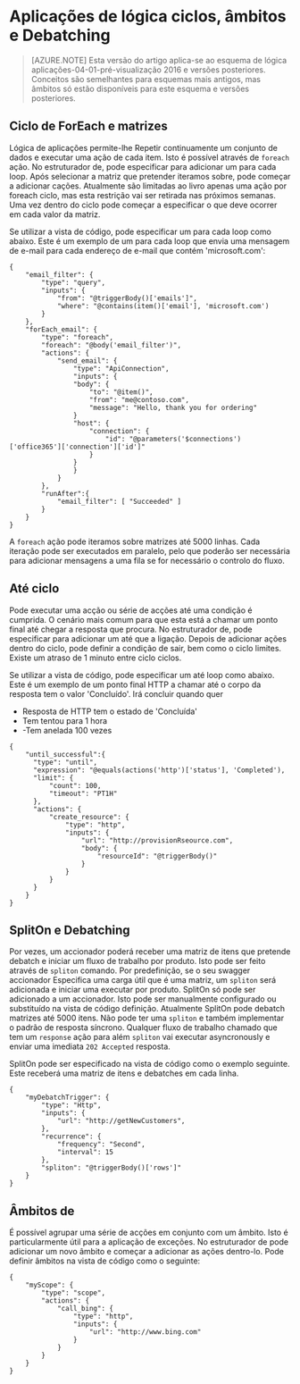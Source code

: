 <properties
   pageTitle="Aplicações de lógica ciclos, âmbitos e Debatching | Microsoft Azure"
   description="Ciclo de aplicação de lógica, âmbito e debatching conceitos"
   services="logic-apps"
   documentationCenter=".net,nodejs,java"
   authors="jeffhollan"
   manager="dwrede"
   editor=""/>

<tags
   ms.service="logic-apps"
   ms.devlang="multiple"
   ms.topic="article"
   ms.tgt_pltfrm="na"
   ms.workload="integration"
   ms.date="05/14/2016"
   ms.author="jehollan"/>
   
# <a name="logic-apps-loops-scopes-and-debatching"></a>Aplicações de lógica ciclos, âmbitos e Debatching
  
>[AZURE.NOTE] Esta versão do artigo aplica-se ao esquema de lógica aplicações-04-01-pré-visualização 2016 e versões posteriores.  Conceitos são semelhantes para esquemas mais antigos, mas âmbitos só estão disponíveis para este esquema e versões posteriores.
  
## <a name="foreach-loop-and-arrays"></a>Ciclo de ForEach e matrizes
  
Lógica de aplicações permite-lhe Repetir continuamente um conjunto de dados e executar uma ação de cada item.  Isto é possível através de `foreach` ação.  No estruturador de, pode especificar para adicionar um para cada loop.  Após selecionar a matriz que pretender iteramos sobre, pode começar a adicionar cações.  Atualmente são limitadas ao livro apenas uma ação por foreach ciclo, mas esta restrição vai ser retirada nas próximos semanas.  Uma vez dentro do ciclo pode começar a especificar o que deve ocorrer em cada valor da matriz.

Se utilizar a vista de código, pode especificar um para cada loop como abaixo.  Este é um exemplo de um para cada loop que envia uma mensagem de e-mail para cada endereço de e-mail que contém 'microsoft.com':

```
{
    "email_filter": {
        "type": "query",
        "inputs": {
            "from": "@triggerBody()['emails']",
            "where": "@contains(item()['email'], 'microsoft.com')
        }
    },
    "forEach_email": {
        "type": "foreach",
        "foreach": "@body('email_filter')",
        "actions": {
            "send_email": {
                "type": "ApiConnection",
                "inputs": {
                "body": {
                    "to": "@item()",
                    "from": "me@contoso.com",
                    "message": "Hello, thank you for ordering"
                }
                "host": {
                    "connection": {
                        "id": "@parameters('$connections')['office365']['connection']['id']"
                    }
                }
                }
            }
        },
        "runAfter":{
            "email_filter": [ "Succeeded" ]
        }
    }
}
```
  
  A `foreach` ação pode iteramos sobre matrizes até 5000 linhas.  Cada iteração pode ser executados em paralelo, pelo que poderão ser necessária para adicionar mensagens a uma fila se for necessário o controlo do fluxo.
  
## <a name="until-loop"></a>Até ciclo
  
  Pode executar uma acção ou série de acções até uma condição é cumprida.  O cenário mais comum para que esta está a chamar um ponto final até chegar a resposta que procura.  No estruturador de, pode especificar para adicionar um até que a ligação.  Depois de adicionar ações dentro do ciclo, pode definir a condição de sair, bem como o ciclo limites.  Existe um atraso de 1 minuto entre ciclo ciclos.
  
  Se utilizar a vista de código, pode especificar um até loop como abaixo.  Este é um exemplo de um ponto final HTTP a chamar até o corpo da resposta tem o valor 'Concluído'.  Irá concluir quando quer 
  
  * Resposta de HTTP tem o estado de 'Concluída'
  * Tem tentou para 1 hora
  * -Tem anelada 100 vezes
  
  ```
  {
      "until_successful":{
        "type": "until",
        "expression": "@equals(actions('http')['status'], 'Completed'),
        "limit": {
            "count": 100,
            "timeout": "PT1H"
        },
        "actions": {
            "create_resource": {
                "type": "http",
                "inputs": {
                    "url": "http://provisionRseource.com",
                    "body": {
                        "resourceId": "@triggerBody()"
                    }
                }
            }
        }
      }
  }
  ```
  
## <a name="spliton-and-debatching"></a>SplitOn e Debatching

Por vezes, um accionador poderá receber uma matriz de itens que pretende debatch e iniciar um fluxo de trabalho por produto.  Isto pode ser feito através de `spliton` comando.  Por predefinição, se o seu swagger accionador Especifica uma carga útil que é uma matriz, um `spliton` será adicionada e iniciar uma executar por produto.  SplitOn só pode ser adicionado a um accionador.  Isto pode ser manualmente configurado ou substituído na vista de código definição.  Atualmente SplitOn pode debatch matrizes até 5000 itens.  Não pode ter uma `spliton` e também implementar o padrão de resposta síncrono.  Qualquer fluxo de trabalho chamado que tem um `response` ação para além `spliton` vai executar asyncronously e enviar uma imediata `202 Accepted` resposta.  

SplitOn pode ser especificado na vista de código como o exemplo seguinte.  Este receberá uma matriz de itens e debatches em cada linha.

```
{
    "myDebatchTrigger": {
        "type": "Http",
        "inputs": {
            "url": "http://getNewCustomers",
        },
        "recurrence": {
            "frequency": "Second",
            "interval": 15
        },
        "spliton": "@triggerBody()['rows']"
    }
}
```

## <a name="scopes"></a>Âmbitos de

É possível agrupar uma série de acções em conjunto com um âmbito.  Isto é particularmente útil para a aplicação de exceções.  No estruturador de pode adicionar um novo âmbito e começar a adicionar as ações dentro-lo.  Pode definir âmbitos na vista de código como o seguinte:


```
{
    "myScope": {
        "type": "scope",
        "actions": {
            "call_bing": {
                "type": "http",
                "inputs": {
                    "url": "http://www.bing.com"
                }
            }
        }
    }
}
```
